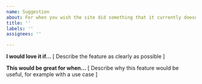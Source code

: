 ```yaml
---
name: Suggestion
about: For when you wish the site did something that it currently doesn't
title: ''
labels: ''
assignees: ''

---
```


**I would love it if…**
[ Describe the feature as clearly as possible ]

**This would be great for when…**
[ Describe why this feature would be useful, for example with a use case ]
